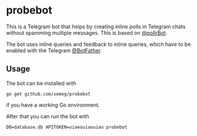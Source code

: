 # probebot
This is a Telegram bot that helps by creating inline polls in Telegram chats
without spamming multiple messages.  This is based on [@pollrBot](https://github.com/jheuel/pollrBot).

The bot uses inline queries and feedback to inline queries, which have to be
enabled with the Telegram [@BotFather](https://telegram.me/BotFather).

## Usage
The bot can be installed with
```
go get github.com/semog/probebot
```
if you have a working Go environment.


After that you can run the bot with
```
DB=database.db APITOKEN=uiaeouiaouiao probebot
```
